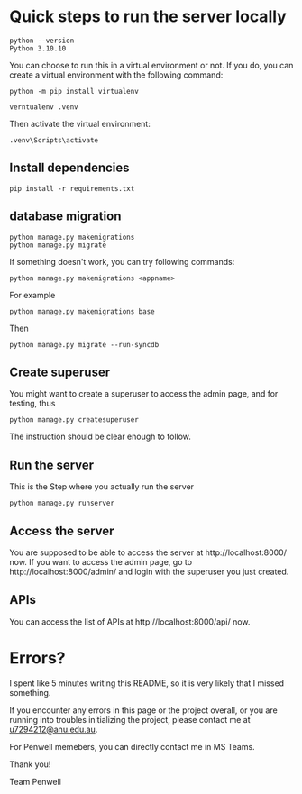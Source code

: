 <!-- This ReadMe need to be updated in the future. Probably.  -->
# Quick steps to run the server locally
```
python --version
Python 3.10.10
```
You can choose to run this in a virtual environment or not. If you do, you can create a virtual environment with the following command:
```
python -m pip install virtualenv

verntualenv .venv
```

Then activate the virtual environment:
```
.venv\Scripts\activate
```

## Install dependencies
```
pip install -r requirements.txt
```

## database migration
```
python manage.py makemigrations
python manage.py migrate
```

If something doesn't work, you can try following commands:
```
python manage.py makemigrations <appname>
```
For example
```
python manage.py makemigrations base
```
Then
```
python manage.py migrate --run-syncdb
```

## Create superuser
You might want to create a superuser to access the admin page, and for testing, thus
```
python manage.py createsuperuser
```
The instruction should be clear enough to follow.

## Run the server
This is the Step where you actually run the server
```
python manage.py runserver
```

## Access the server
You are supposed to be able to access the server at http://localhost:8000/ now. If you want to access the admin page, go to http://localhost:8000/admin/ and login with the superuser you just created.

## APIs
You can access the list of APIs at http://localhost:8000/api/ now. 

# Errors?
I spent like 5 minutes writing this README, so it is very likely that I missed something. 

If you encounter any errors in this page or the project overall, or you are running into troubles initializing the project, please contact me at u7294212@anu.edu.au. 

For Penwell memebers, you can directly contact me in MS Teams. 

Thank you!

Team Penwell